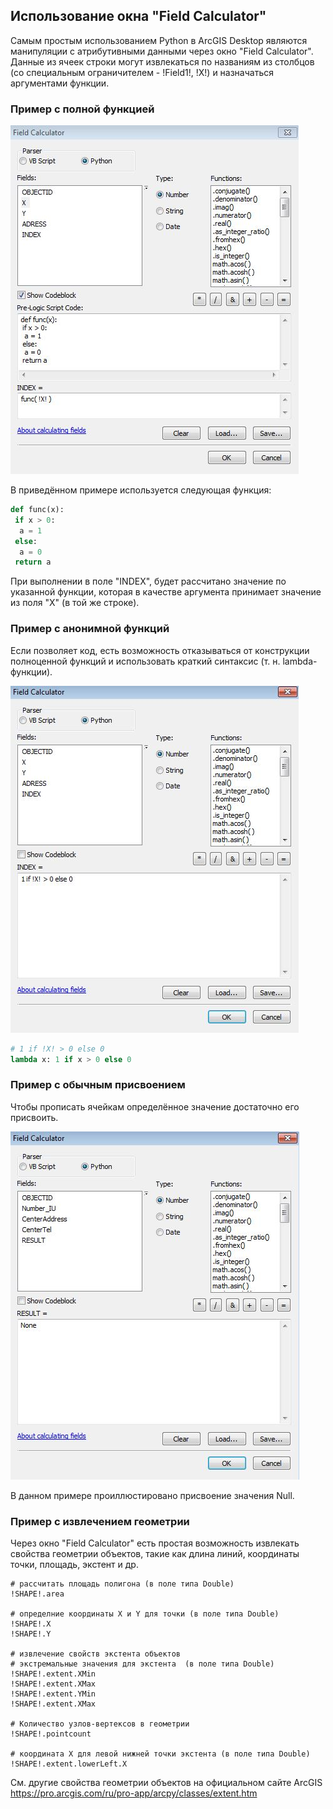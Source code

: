 ## Использование окна "Field Calculator"

Самым простым использованием Python в ArcGIS Desktop являются манипуляции с атрибутивными данными через окно "Field Calculator". Данные из ячеек строки могут извлекаться по названиям из столбцов (со специальным ограничителем - !Field1!, !X!) и назначаться аргументами функции.

### Пример с полной функцией

![alt-текст](images/arcpy.field_calculator_1.JPG "arcpy.field_calculator_1")

В приведённом примере используется следующая функция:

```python
def func(x):
 if x > 0:
  a = 1
 else:
  a = 0
 return a
```

При выполнении в поле "INDEX", будет рассчитано значение по указанной функции, которая в качестве аргумента принимает значение из поля "X" (в той же строке).

### Пример с анонимной функций

Если позволяет код, есть возможность отказываться от конструкции полноценной функций и использовать краткий синтаксис (т. н. lambda-функции).

![alt-текст](images/arcpy.field_calculator_2.JPG "arcpy.field_calculator_2")

```python
# 1 if !X! > 0 else 0
lambda x: 1 if x > 0 else 0
```
### Пример с обычным присвоением

Чтобы прописать ячейкам определённое значение достаточно его присвоить.

![alt-текст](images/arcpy.field_calculator_3.JPG "arcpy.field_calculator_3")

В данном примере проиллюстировано присвоение значения Null.

### Пример с извлечением геометрии

Через окно "Field Calculator" есть простая возможность извлекать свойства геометрии объектов, такие как длина линий, координаты точки, площадь, экстент и др.

```
# рассчитать площадь полигона (в поле типа Double)
!SHAPE!.area

# определние координаты X и Y для точки (в поле типа Double)
!SHAPE!.X
!SHAPE!.Y

# извлечение свойств экстента объектов
# экстремальные значения для экстента  (в поле типа Double)
!SHAPE!.extent.XMin
!SHAPE!.extent.XMax
!SHAPE!.extent.YMin
!SHAPE!.extent.XMax

# Количество узлов-вертексов в геометрии
!SHAPE!.pointcount

# координата X для левой нижней точки экстента (в поле типа Double)
!SHAPE!.extent.lowerLeft.X
```
См. другие свойства геометрии объектов на официальном сайте ArcGIS https://pro.arcgis.com/ru/pro-app/arcpy/classes/extent.htm
